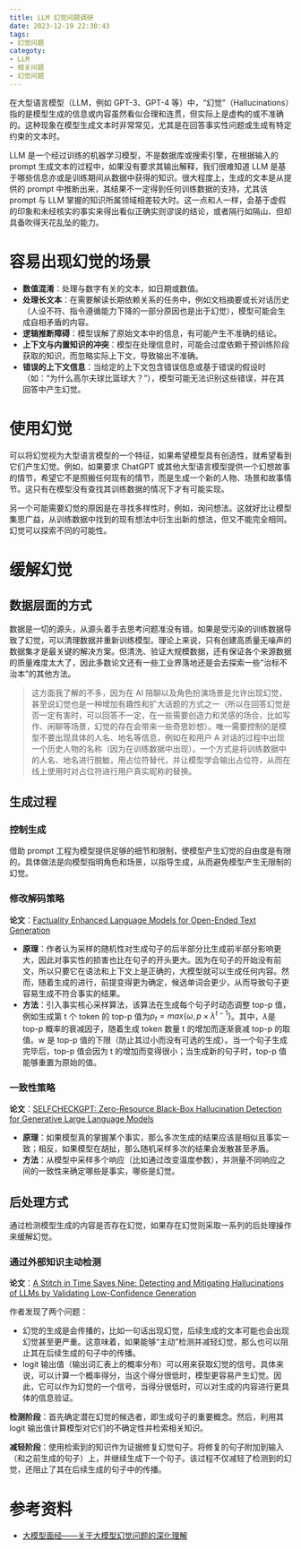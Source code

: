 ```yaml
---
title: LLM 幻觉问题调研
date: 2023-12-19 22:30:43
tags:
- 幻觉问题
categoty:
- LLM
- 相关问题
- 幻觉问题
---
```


在大型语言模型（LLM，例如 GPT-3、GPT-4 等）中，“幻觉”（Hallucinations）指的是模型生成的信息或内容虽然看似合理和连贯，但实际上是虚构的或不准确的。这种现象在模型生成文本时非常常见，尤其是在回答事实性问题或生成有特定约束的文本时。

LLM 是一个经过训练的机器学习模型，不是数据库或搜索引擎，在根据输入的 prompt 生成文本的过程中，如果没有要求其输出解释，我们很难知道 LLM 是基于哪些信息亦或是训练期间从数据中获得的知识。很大程度上，生成的文本是从提供的 prompt 中推断出来，其结果不一定得到任何训练数据的支持，尤其该 prompt 与 LLM 掌握的知识所属领域相差较大时。这一点和人一样，会基于虚假的印象和未经核实的事实来得出看似正确实则谬误的结论，或者隔行如隔山、但却具备吹得天花乱坠的能力。

# 容易出现幻觉的场景

- **数值混淆**：处理与数字有关的文本，如日期或数值。
- **处理长文本**：在需要解读长期依赖关系的任务中，例如文档摘要或长对话历史（人设不符、指令遵循能力下降的一部分原因也是出于幻觉），模型可能会生成自相矛盾的内容。
- **逻辑推断障碍**：模型误解了原始文本中的信息，有可能产生不准确的结论。
- **上下文与内置知识的冲突**：模型在处理信息时，可能会过度依赖于预训练阶段获取的知识，而忽略实际上下文，导致输出不准确。
- **错误的上下文信息**：当给定的上下文包含错误信息或基于错误的假设时（如：“为什么高尔夫球比篮球大？”），模型可能无法识别这些错误，并在其回答中产生幻觉。

# 使用幻觉

可以将幻觉视为大型语言模型的一个特征，如果希望模型具有创造性，就希望看到它们产生幻觉。例如，如果要求 ChatGPT 或其他大型语言模型提供一个幻想故事的情节，希望它不是照搬任何现有的情节，而是生成一个新的人物、场景和故事情节。这只有在模型没有查找其训练数据的情况下才有可能实现。

另一个可能需要幻觉的原因是在寻找多样性时，例如，询问想法。这就好比让模型集思广益，从训练数据中找到的现有想法中衍生出新的想法，但又不能完全相同。幻觉可以探索不同的可能性。

# 缓解幻觉

## 数据层面的方式

数据是一切的源头，从源头着手去思考问题准没有错。如果是受污染的训练数据导致了幻觉，可以清理数据并重新训练模型。理论上来说，只有创建高质量无噪声的数据集才是最关键的解决方案。但清洗、验证大规模数据，还有保证各个来源数据的质量难度太大了，因此多数论文还有一些工业界落地还是会去探索一些“治标不治本”的其他方法。

> 这方面我了解的不多，因为在 AI 陪聊以及角色扮演场景是允许出现幻觉，甚至说幻觉也是一种增加有趣性和扩大话题的方式之一（所以在回答幻觉是否一定有害时，可以回答不一定，在一些需要创造力和灵感的场合，比如写作、闲聊等场景，幻觉的存在会带来一些奇思妙想）。唯一需要控制的是模型不要出现具体的人名、地名等信息，例如在和用户 A 对话的过程中出现一个历史人物的名称（因为在训练数据中出现）。一个方式是将训练数据中的人名、地名进行脱敏，用占位符替代，并让模型学会输出占位符，从而在线上使用时对占位符进行用户真实昵称的替换。

## 生成过程

### 控制生成

借助 prompt 工程为模型提供足够的细节和限制，使模型产生幻觉的自由度是有限的。具体做法是向模型指明角色和场景，以指导生成，从而避免模型产生无限制的幻觉。

### 修改解码策略

**论文**：[Factuality Enhanced Language Models for Open-Ended Text Generation](https://arxiv.org/abs/2206.04624)

- **原理**：作者认为采样的随机性对生成句子的后半部分比生成前半部分影响更大，因此对事实性的损害也比在句子的开头更大。因为在句子的开始没有前文，所以只要它在语法和上下文上是正确的，大模型就可以生成任何内容。然而，随着生成的进行，前提变得更为确定，候选单词会更少，从而导致句子更容易生成不符合事实的结果。
- **方法**：引入事实核心采样算法，该算法在生成每个句子时动态调整 top-p 值，例如生成第 t 个 token 的 top-p 值为$p_t = max\{\omega, p \times \lambda^{t-1}\}$。其中，$\lambda$是 top-p 概率的衰减因子，随着生成 token 数量 t 的增加而逐渐衰减 top-p 的取值。w 是 top-p 值的下限（防止其过小而没有可选的生成）。当一个句子生成完毕后，top-p 值会因为 t 的增加而变得很小；当生成新的句子时，top-p 值能够重置为原始的值。

### 一致性策略

**论文**：[SELFCHECKGPT: Zero-Resource Black-Box Hallucination Detection for Generative Large Language Models](https://arxiv.org/abs/2303.08896)

- **原理**：如果模型真的掌握某个事实，那么多次生成的结果应该是相似且事实一致；相反，如果模型在胡扯，那么随机采样多次的结果会发散甚至矛盾。
- **方法**：从模型中采样多个响应（比如通过改变温度参数），并测量不同响应之间的一致性来确定哪些是事实，哪些是幻觉。

## 后处理方式

通过检测模型生成的内容是否存在幻觉，如果存在幻觉则采取一系列的后处理操作来缓解幻觉。

### 通过外部知识主动检测

**论文**：[A Stitch in Time Saves Nine: Detecting and Mitigating Hallucinations of LLMs by Validating Low-Confidence Generation](https://arxiv.org/abs/2307.03987)

作者发现了两个问题：

- 幻觉的生成是会传播的，比如一句话出现幻觉，后续生成的文本可能也会出现幻觉甚至更严重。这意味着，如果能够“主动”检测并减轻幻觉，那么也可以阻止其在后续生成的句子中的传播。
- logit 输出值（输出词汇表上的概率分布）可以用来获取幻觉的信号。具体来说，可以计算一个概率得分，当这个得分很低时，模型更容易产生幻觉。因此，它可以作为幻觉的一个信号，当得分很低时，可以对生成的内容进行更具体的信息验证。

**检测阶段**：首先确定潜在幻觉的候选者，即生成句子的重要概念。然后，利用其 logit 输出值计算模型对它们的不确定性并检索相关知识。

**减轻阶段**：使用检索到的知识作为证据修复幻觉句子。将修复的句子附加到输入（和之前生成的句子）上，并继续生成下一个句子。该过程不仅减轻了检测到的幻觉，还阻止了其在后续生成的句子中的传播。

# 参考资料
- [大模型面经——关于大模型幻觉问题的深化理解](https://mp.weixin.qq.com/s/snG84CyfNAWG-jv93Scjag)
